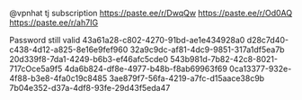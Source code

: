 @vpnhat
tj subscription 
https://paste.ee/r/DwqQw
https://paste.ee/r/Od0AQ
https://paste.ee/r/ah7IG

Password still valid
43a61a28-c802-4270-91bd-ae1e434928a0
d28c7d40-c438-4d12-a825-8e16e9fef960
32a9c9dc-af81-4dc9-9851-317a1df5ea7b
20d339f8-7da1-4249-b6b3-ef46afc5cde0
543b981d-7b82-42c8-8021-717cOce5a9f5
4da6b824-df8e-4977-b48b-f8ab69963f69
0ca13377-932e-4f88-b3e8-4fa0c19c8485
3ae879f7-56fa-4219-a7fc-d15aace38c9b
7b04e352-d37a-4df8-93fe-29d43f5eda47
